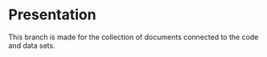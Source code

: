 # Presentation
This branch is made for the collection of documents connected to the code and data sets.

